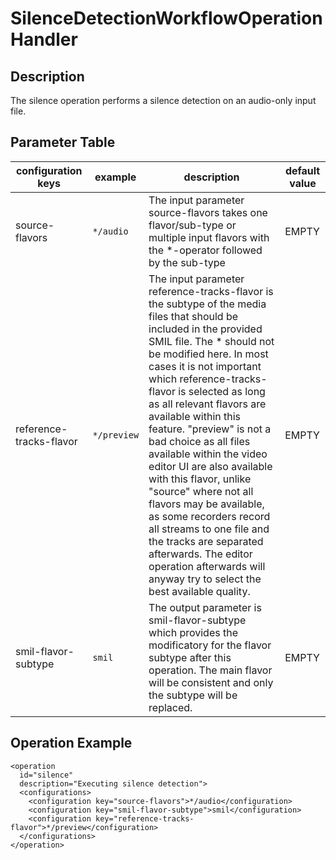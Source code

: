 SilenceDetectionWorkflowOperationHandler
========================================

Description
-----------

The silence operation performs a silence detection on an audio-only input file.

## Parameter Table

|configuration keys      |example    |description|default value|
|------------------------|-----------|-----------|-------------|
|source-flavors          |`*/audio`  |The input parameter source-flavors takes one flavor/sub-type or multiple input flavors with the \*-operator followed by the sub-type|EMPTY|
|reference-tracks-flavor|`*/preview`|The input parameter reference-tracks-flavor is the subtype of the media files that should be included in the provided SMIL file. The * should not be modified here. In most cases it is not important which reference-tracks-flavor is selected as long as all relevant flavors are available within this feature. "preview" is not a bad choice as all files available within the video editor UI are also available with this flavor, unlike "source" where not all flavors may be available, as some recorders record all streams to one file and the tracks are separated afterwards. The editor operation afterwards will anyway try to select the best available quality.|  EMPTY|
|smil-flavor-subtype     |`smil`     |The output parameter is smil-flavor-subtype which provides the modificatory for the flavor subtype after this operation. The main flavor will be consistent and only the subtype will be replaced. |EMPTY|


Operation Example
-----------------

    <operation
      id="silence"
      description="Executing silence detection">
      <configurations>
        <configuration key="source-flavors">*/audio</configuration>
        <configuration key="smil-flavor-subtype">smil</configuration>
        <configuration key="reference-tracks-flavor">*/preview</configuration>
      </configurations>
    </operation>
